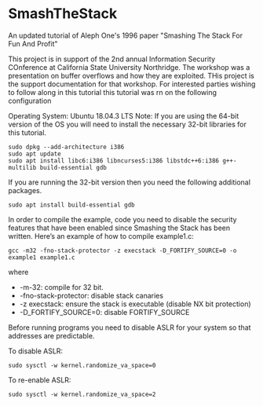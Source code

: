 # SmashTheStack
An updated tutorial of Aleph One's 1996 paper  "Smashing The Stack For Fun And Profit"

This project is in support of the 2nd annual Information Security COnference at California State University Northridge. The workshop was a presentation on buffer overflows and how they are exploited. THis project is the support documentation for that workshop.
For interested parties wishing to follow along in this tutorial this tutorial was rn on the following configuration

Operating System: Ubuntu 18.04.3 LTS
Note: If you are using the 64-bit version of the OS you will need to install the necessary 32-bit libraries for this tutorial.

```console
sudo dpkg --add-architecture i386
sudo apt update
sudo apt install libc6:i386 libncurses5:i386 libstdc++6:i386 g++-multilib build-essential gdb
```

If you are running the 32-bit version then you need the following additional packages.

```console
sudo apt install build-essential gdb
```
In order to compile the example, code you need to disable the security features that have been enabled since Smashing the Stack has been written. Here’s an example of how to compile example1.c:

```console
gcc -m32 -fno-stack-protector -z execstack -D_FORTIFY_SOURCE=0 -o example1 example1.c
```
where
- -m-32: compile for 32 bit.
- -fno-stack-protector: disable stack canaries
- -z execstack: ensure the stack is executable (disable NX bit protection)
- -D_FORTIFY_SOURCE=0: disable FORTIFY_SOURCE

Before running programs you need to disable ASLR for your system so that addresses are predictable.

To disable ASLR:
```console
sudo sysctl -w kernel.randomize_va_space=0
```
To re-enable ASLR:
```console
sudo sysctl -w kernel.randomize_va_space=2
```
